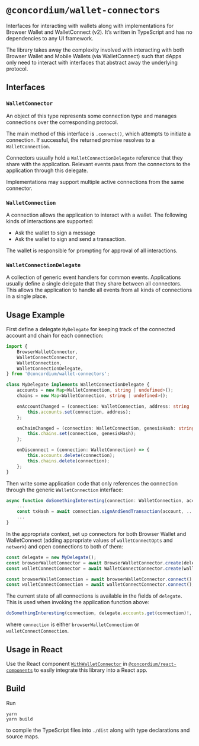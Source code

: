 # `@concordium/wallet-connectors`

Interfaces for interacting with wallets along with implementations for Browser Wallet and WalletConnect (v2).
It’s written in TypeScript and has no dependencies to any UI framework.

The library takes away the complexity involved with interacting with both Browser Wallet and Mobile Wallets (via WalletConnect)
such that dApps only need to interact with interfaces that abstract away the underlying protocol.

## Interfaces

### `WalletConnector`

An object of this type represents some connection type and manages connections over the corresponding protocol.

The main method of this interface is `.connect()`, which attempts to initiate a connection.
If successful, the returned promise resolves to a `WalletConnection`.

Connectors usually hold a `WalletConnectionDelegate` reference that they share with the application.
Relevant events pass from the connectors to the application through this delegate.

Implementations may support multiple active connections from the same connector.

### `WalletConnection`

A connection allows the application to interact with a wallet.
The following kinds of interactions are supported:

-   Ask the wallet to sign a message
-   Ask the wallet to sign and send a transaction.

The wallet is responsible for prompting for approval of all interactions.

### `WalletConnectionDelegate`

A collection of generic event handlers for common events.
Applications usually define a single delegate that they share between all connectors.
This allows the application to handle all events from all kinds of connections in a single place.

## Usage Example

First define a delegate `MyDelegate` for keeping track of the connected account and chain for each connection:

```typescript
import {
    BrowserWalletConnector,
    WalletConnectConnector,
    WalletConnection,
    WalletConnectionDelegate,
} from '@concordium/wallet-connectors';

class MyDelegate implements WalletConnectionDelegate {
    accounts = new Map<WalletConnection, string | undefined>();
    chains = new Map<WalletConnection, string | undefined>();

    onAccountChanged = (connection: WalletConnection, address: string | undefined) => {
        this.accounts.set(connection, address);
    };

    onChainChanged = (connection: WalletConnection, genesisHash: string) => {
        this.chains.set(connection, genesisHash);
    };

    onDisconnect = (connection: WalletConnection) => {
        this.accounts.delete(connection);
        this.chains.delete(connection);
    };
}
```

Then write some application code that only references the connection through the generic `WalletConnection` interface:

```typescript
async function doSomethingInteresting(connection: WalletConnection, account: string, ...) {
    ...
    const txHash = await connection.signAndSendTransaction(account, ...);
    ...
}
```

In the appropriate context, set up connectors for both Browser Wallet and WalletConnect
(adding appropriate values of `walletConnectOpts` and `network`) and open connections to both of them:

```typescript
const delegate = new MyDelegate();
const browserWalletConnector = await BrowserWalletConnector.create(delegate);
const walletConnectConnector = await WalletConnectConnector.create(walletConnectOpts, network, delegate);

const browserWalletConnection = await browserWalletConnector.connect();
const walletConnectConnection = await walletConnectConnector.connect();
```

The current state of all connections is available in the fields of `delegate`.
This is used when invoking the application function above:

```typescript
doSomethingInteresting(connection, delegate.accounts.get(connection)!, ...)
```

where `connection` is either `browserWalletConnection` or `walletConnectConnection`.

## Usage in React

Use the React component [`WithWalletConnector`](../react-components/src/WithWalletConnector.ts) in
[`@concordium/react-components`](../react-components)
to easily integrate this library into a React app.

## Build

Run

```shell
yarn
yarn build
```

to compile the TypeScript files into `./dist` along with type declarations and source maps.
